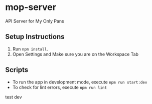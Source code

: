 # mop-server

API Server for My Only Pans

## Setup Instructions

1. Run `npm install`.
2. Open Settings and Make sure you are on the Workspace Tab

## Scripts

- To run the app in development mode, execute `npm run start:dev`
- To check for lint errors, execute `npm run lint`

test dev
